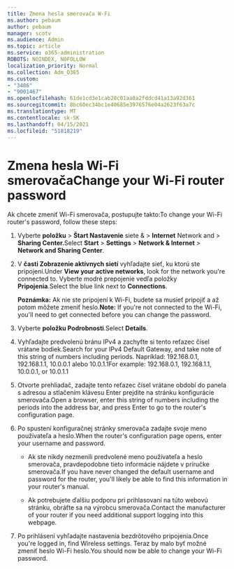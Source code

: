 ```yaml
---
title: Zmena hesla smerovača W-Fi
ms.author: pebaum
author: pebaum
manager: scotv
ms.audience: Admin
ms.topic: article
ms.service: o365-administration
ROBOTS: NOINDEX, NOFOLLOW
localization_priority: Normal
ms.collection: Adm_O365
ms.custom:
- "3486"
- "9001467"
ms.openlocfilehash: 61de1cd3e1cab28c01aa0a2fddcd41a13a92d361
ms.sourcegitcommit: 8bc60ec34bc1e40685e3976576e04a2623f63a7c
ms.translationtype: MT
ms.contentlocale: sk-SK
ms.lasthandoff: 04/15/2021
ms.locfileid: "51818219"
---
```

# <a name="change-your-wi-fi-router-password"></a><span data-ttu-id="83bf3-102">Zmena hesla Wi-Fi smerovača</span><span class="sxs-lookup"><span data-stu-id="83bf3-102">Change your Wi-Fi router password</span></span>

<span data-ttu-id="83bf3-103">Ak chcete zmeniť Wi-Fi smerovača, postupujte takto:</span><span class="sxs-lookup"><span data-stu-id="83bf3-103">To change your Wi-Fi router's password, follow these steps:</span></span>

1. <span data-ttu-id="83bf3-104">Vyberte **položku**  >  **Štart Nastavenie** siete &  >  **Internet** Network and  >  **Sharing Center.**</span><span class="sxs-lookup"><span data-stu-id="83bf3-104">Select **Start** > **Settings** > **Network & Internet** > **Network and Sharing Center**.</span></span>

2. <span data-ttu-id="83bf3-105">V **časti Zobrazenie aktívnych sietí** vyhľadajte sieť, ku ktorú ste pripojení.</span><span class="sxs-lookup"><span data-stu-id="83bf3-105">Under **View your active networks**, look for the network you're connected to.</span></span> <span data-ttu-id="83bf3-106">Vyberte modré prepojenie vedľa položky **Pripojenia**.</span><span class="sxs-lookup"><span data-stu-id="83bf3-106">Select the blue link next to **Connections**.</span></span><br>

   <span data-ttu-id="83bf3-107">**Poznámka:** Ak nie ste pripojení k Wi-Fi, budete sa musieť pripojiť a až potom môžete zmeniť heslo.</span><span class="sxs-lookup"><span data-stu-id="83bf3-107">**Note:** If you're not connected to the Wi-Fi, you'll need to get connected before you can change the password.</span></span>

3. <span data-ttu-id="83bf3-108">Vyberte **položku Podrobnosti**.</span><span class="sxs-lookup"><span data-stu-id="83bf3-108">Select **Details**.</span></span>

4. <span data-ttu-id="83bf3-109">Vyhľadajte predvolenú bránu IPv4 a zachyťte si tento reťazec čísel vrátane bodiek.</span><span class="sxs-lookup"><span data-stu-id="83bf3-109">Search for your IPv4 Default Gateway, and take note of this string of numbers including periods.</span></span> <span data-ttu-id="83bf3-110">Napríklad: 192.168.0.1, 192.168.1.1, 10.0.0.1 alebo 10.0.1.1</span><span class="sxs-lookup"><span data-stu-id="83bf3-110">For example: 192.168.0.1, 192.168.1.1, 10.0.0.1, or 10.0.1.1</span></span>

5. <span data-ttu-id="83bf3-111">Otvorte prehliadač, zadajte tento reťazec čísel vrátane období do panela s adresou a stlačením klávesu Enter prejdite na stránku konfigurácie smerovača.</span><span class="sxs-lookup"><span data-stu-id="83bf3-111">Open a browser, enter this string of numbers including the periods into the address bar, and press Enter to go to the router's configuration page.</span></span>

6. <span data-ttu-id="83bf3-112">Po spustení konfiguračnej stránky smerovača zadajte svoje meno používateľa a heslo.</span><span class="sxs-lookup"><span data-stu-id="83bf3-112">When the router's configuration page opens, enter your username and password.</span></span><br>
   - <span data-ttu-id="83bf3-113">Ak ste nikdy nezmenili predvolené meno používateľa a heslo smerovača, pravdepodobne tieto informácie nájdete v príručke smerovača.</span><span class="sxs-lookup"><span data-stu-id="83bf3-113">If you have never changed the default username and password for the router, you'll likely be able to find this information in your router's manual.</span></span>

   - <span data-ttu-id="83bf3-114">Ak potrebujete ďalšiu podporu pri prihlasovaní na túto webovú stránku, obráťte sa na výrobcu smerovača.</span><span class="sxs-lookup"><span data-stu-id="83bf3-114">Contact the manufacturer of your router if you need additional support logging into this webpage.</span></span>

7. <span data-ttu-id="83bf3-115">Po prihlásení vyhľadajte nastavenia bezdrôtového pripojenia.</span><span class="sxs-lookup"><span data-stu-id="83bf3-115">Once you're logged in, find Wireless settings.</span></span> <span data-ttu-id="83bf3-116">Teraz by malo byť možné zmeniť heslo Wi-Fi heslo.</span><span class="sxs-lookup"><span data-stu-id="83bf3-116">You should now be able to change your Wi-Fi password.</span></span>
